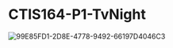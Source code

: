 # CTIS164-P1-TvNight
 
![99E85FD1-2D8E-4778-9492-66197D4046C3](https://user-images.githubusercontent.com/29208395/159762575-716e669d-96a8-4977-9076-2c0e208e6d97.gif)

